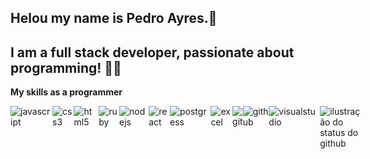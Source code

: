 ## Helou my name is Pedro Ayres.👋
## I am a full stack developer, passionate about programming! 👨‍💻

**My skills as a programmer**
<div style="display: inline-flex;">
    <img align="left" alt="javascript" src="https://img.shields.io/badge/JavaScript-F7DF1E?style=for-the-badge&logo=javascript&logoColor=black"/><br/>
    <img align="left" alt="css3" src="https://img.shields.io/badge/CSS-239120?&style=for-the-badge&logo=css3&logoColor=white"/><br/>
    <img align="left" alt="html5" src="https://img.shields.io/badge/HTML-239120?style=for-the-badge&logo=html5&logoColor=white"/><br/>
    <img align="left" alt="ruby" src="https://img.shields.io/badge/Ruby-CC342D?style=for-the-badge&logo=ruby&logoColor=white"/><br/>
    <img align="left" alt="nodejs" src="https://img.shields.io/badge/Node.js-43853D?style=for-the-badge&logo=node.js&logoColor=white"/><br/>
    <img align="center" alt="react" src="https://img.shields.io/badge/React-20232A?style=for-the-badge&logo=react&logoColor=61DAFB"/><br/>
    <img align="center" alt="postgress" src="https://img.shields.io/badge/PostgreSQL-316192?style=for-the-badge&logo=postgresql&logoColor=white"/><br/>
    <img align="center" alt="excel" src="https://img.shields.io/badge/Microsoft_Excel-217346?style=for-the-badge&logo=microsoft-excel&logoColor=white"/><br/>
    <img align="center" alt="git" src="https://img.shields.io/badge/Git-E34F26?style=for-the-badge&logo=git&logoColor=white"/><br/>
    <img align="center" alt="github" src="https://img.shields.io/badge/GitHub-100000?style=for-the-badge&logo=github&logoColor=white"/><br/>
    <img align="center" alt="visualstudio" src="https://img.shields.io/badge/-Visual%20Studio%20Code-333333?style=flat&logo=visual-studio-code&logoColor=007ACC"/>
        <div style="display: inline-flex;">
    <img align='right' src="https://github-readme-stats.vercel.app/api?username=PedroAyres&show_icons=true&title_color=783c00&text_color=af552e&icon_color=783c00&bg_color=f8efd4&cache_seconds=2300" alt="ilustração do status do github">
    </div>
</div>
